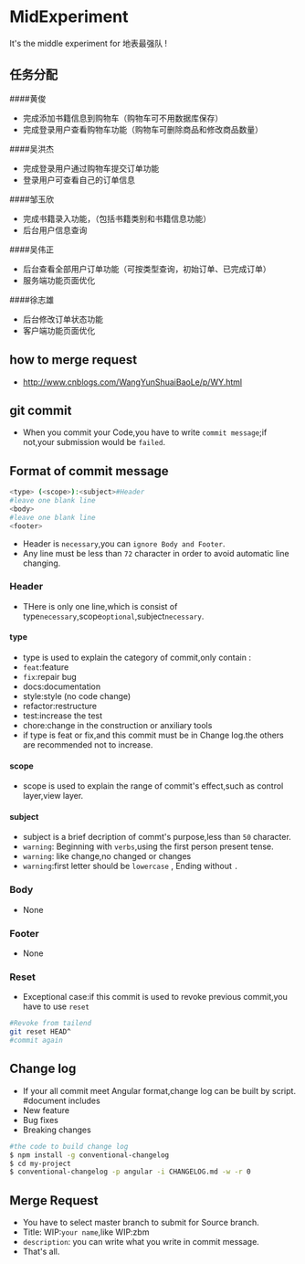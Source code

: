 # MidExperiment
It's the middle experiment for 地表最强队 !

## 任务分配

####黄俊
* 完成添加书籍信息到购物车（购物车可不用数据库保存）
* 完成登录用户查看购物车功能（购物车可删除商品和修改商品数量）

####吴洪杰
* 完成登录用户通过购物车提交订单功能
* 登录用户可查看自己的订单信息

####邹玉欣
* 完成书籍录入功能，（包括书籍类别和书籍信息功能）
* 后台用户信息查询

####吴伟正
* 后台查看全部用户订单功能（可按类型查询，初始订单、已完成订单）
* 服务端功能页面优化

####徐志雄
* 后台修改订单状态功能
* 客户端功能页面优化

## how to merge request
* http://www.cnblogs.com/WangYunShuaiBaoLe/p/WY.html
## git commit
* When you commit your Code,you have to write `commit message`;if not,your submission would be `failed`.

## Format of commit message
```bash
<type> (<scope>):<subject>#Header
#leave one blank line
<body>
#leave one blank line
<footer>
```
* Header is `necessary`,you can `ignore Body and Footer`.
* Any line must be less than `72` character in order to avoid automatic line changing.
### Header
* THere is only one line,which is consist of type`necessary`,scope`optional`,subject`necessary`.
#### type
* type is used to explain the category of commit,only contain :
 * `feat`:feature
 * `fix`:repair bug
 * docs:documentation
 * style:style (no code change)
 * refactor:restructure
 * test:increase the test
 * chore:change in the construction or anxiliary tools
* if type is feat or fix,and this commit must be in Change log.the others are recommended not to increase.

#### scope
* scope is used to explain the range of commit's effect,such as control layer,view layer.
#### subject
* subject is a brief decription of commt's purpose,less than `50` character.
* `warning`: Beginning with `verbs`,using the first person present tense.
* `warning`: like change,no changed or changes
* `warning`:first letter should be `lowercase` , Ending without  `. ` 
### Body
* None
### Footer
* None
### Reset
* Exceptional case:if this commit is used to revoke previous commit,you have to use `reset` 
```bash
#Revoke from tailend
git reset HEAD^
#commit again
```
## Change log
* If your all commit meet Angular format,change log can be built by script.
#document includes 
* New feature
* Bug fixes
* Breaking changes
```bash
#the code to build change log
$ npm install -g conventional-changelog
$ cd my-project
$ conventional-changelog -p angular -i CHANGELOG.md -w -r 0
```
## Merge Request
* You have to select master branch to submit for Source branch.
* Title: WIP:`your name`,like WIP:zbm
* `description`: you can write what you write in commit message.
* That's all.


